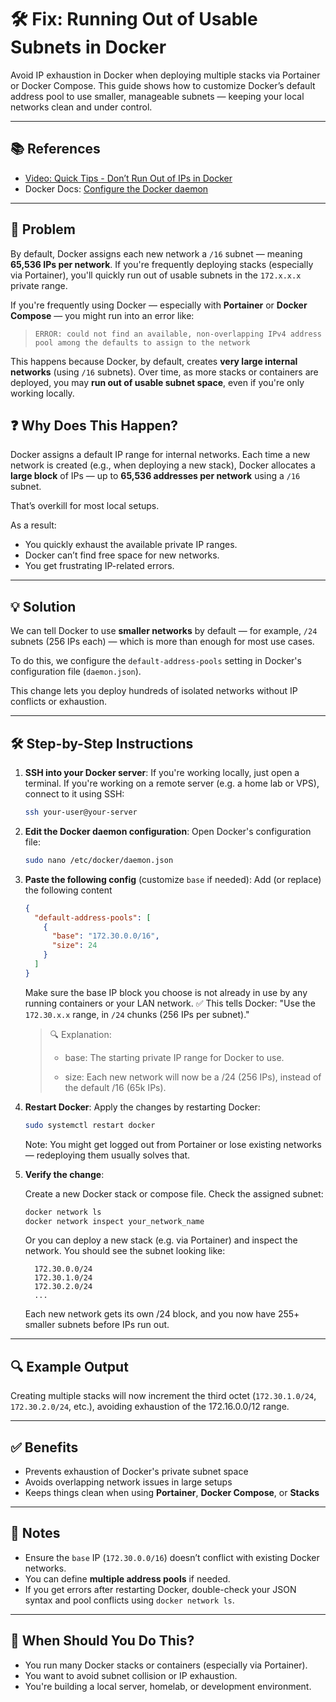 # 🛠️ Fix: Running Out of Usable Subnets in Docker

Avoid IP exhaustion in Docker when deploying multiple stacks via Portainer or Docker Compose. This guide shows how to customize Docker’s default address pool to use smaller, manageable subnets — keeping your local networks clean and under control.

---

## 📚 References

- [Video: Quick Tips - Don’t Run Out of IPs in Docker](https://www.youtube.com/watch?v=rxZh8DXWrHw)
- Docker Docs: [Configure the Docker daemon](https://docs.docker.com/config/daemon/)

---

## 🤔 Problem

By default, Docker assigns each new network a `/16` subnet — meaning **65,536 IPs per network**. If you're frequently deploying stacks (especially via Portainer), you'll quickly run out of usable subnets in the `172.x.x.x` private range.

If you're frequently using Docker — especially with **Portainer** or **Docker Compose** — you might run into an error like:

> `ERROR: could not find an available, non-overlapping IPv4 address pool among the defaults to assign to the network`

This happens because Docker, by default, creates **very large internal networks** (using `/16` subnets). Over time, as more stacks or containers are deployed, you may **run out of usable subnet space**, even if you're only working locally.

## ❓ Why Does This Happen?

Docker assigns a default IP range for internal networks. Each time a new network is created (e.g., when deploying a new stack), Docker allocates a **large block** of IPs — up to **65,536 addresses per network** using a `/16` subnet.

That’s overkill for most local setups.

As a result:

- You quickly exhaust the available private IP ranges.
- Docker can’t find free space for new networks.
- You get frustrating IP-related errors.

---

## 💡 Solution

We can tell Docker to use **smaller networks** by default — for example, `/24` subnets (256 IPs each) — which is more than enough for most use cases.

To do this, we configure the `default-address-pools` setting in Docker's configuration file (`daemon.json`).

This change lets you deploy hundreds of isolated networks without IP conflicts or exhaustion.

---

## 🛠️ Step-by-Step Instructions

1. **SSH into your Docker server**:
   If you're working locally, just open a terminal. If you're working on a remote server (e.g. a home lab or VPS), connect to it using SSH:

   ```bash
   ssh your-user@your-server
   ```

2. **Edit the Docker daemon configuration**:
   Open Docker's configuration file:

   ```bash
   sudo nano /etc/docker/daemon.json
   ```

3. **Paste the following config** (customize `base` if needed):
   Add (or replace) the following content

   ```json
   {
     "default-address-pools": [
       {
         "base": "172.30.0.0/16",
         "size": 24
       }
     ]
   }
   ```

   Make sure the base IP block you choose is not already in use by any running containers or your LAN network.
   ✅ This tells Docker: "Use the `172.30.x.x` range, in `/24` chunks (256 IPs per subnet)."

   > 🔍 Explanation:
   >
   > - base: The starting private IP range for Docker to use.
   >
   > - size: Each new network will now be a /24 (256 IPs), instead of the default /16 (65k IPs).

4. **Restart Docker**:
   Apply the changes by restarting Docker:

   ```bash
   sudo systemctl restart docker
   ```

   Note: You might get logged out from Portainer or lose existing networks — redeploying them usually solves that.

5. **Verify the change**:

   Create a new Docker stack or compose file. Check the assigned subnet:

   ```bash
   docker network ls
   docker network inspect your_network_name
   ```

   Or you can deploy a new stack (e.g. via Portainer) and inspect the network. You should see the subnet looking like:

   ```
     172.30.0.0/24
     172.30.1.0/24
     172.30.2.0/24
     ...
   ```

   Each new network gets its own /24 block, and you now have 255+ smaller subnets before IPs run out.

---

## 🔍 Example Output

Creating multiple stacks will now increment the third octet (`172.30.1.0/24`, `172.30.2.0/24`, etc.), avoiding exhaustion of the 172.16.0.0/12 range.

---

## ✅ Benefits

- Prevents exhaustion of Docker's private subnet space
- Avoids overlapping network issues in large setups
- Keeps things clean when using **Portainer**, **Docker Compose**, or **Stacks**

---

## 📌 Notes

- Ensure the `base` IP (`172.30.0.0/16`) doesn’t conflict with existing Docker networks.
- You can define **multiple address pools** if needed.
- If you get errors after restarting Docker, double-check your JSON syntax and pool conflicts using `docker network ls`.

---

## 🎯 When Should You Do This?

- You run many Docker stacks or containers (especially via Portainer).
- You want to avoid subnet collision or IP exhaustion.
- You're building a local server, homelab, or development environment.
